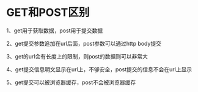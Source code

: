# GET和POST区别

1、get用于获取数据，post用于提交数据

2、get提交参数追加在url后面，post参数可以通过http body提交

3、get的url会有长度上的限制，则post的数据则可以非常大

4、get提交信息明文显示在url上，不够安全，post提交的信息不会在url上显示

5、get提交可以被浏览器缓存，post不会被浏览器缓存